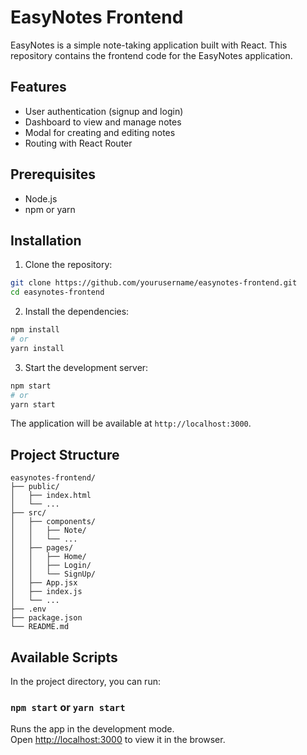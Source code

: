 # EasyNotes Frontend

EasyNotes is a simple note-taking application built with React.
This repository contains the frontend code for the EasyNotes application.

## Features

- User authentication (signup and login)
- Dashboard to view and manage notes
- Modal for creating and editing notes
- Routing with React Router

## Prerequisites

- Node.js
- npm or yarn

## Installation

1. Clone the repository:

```sh
git clone https://github.com/yourusername/easynotes-frontend.git
cd easynotes-frontend
```


2. Install the dependencies:

```sh
npm install
# or
yarn install
```

3. Start the development server:

```sh
npm start
# or
yarn start
```

The application will be available at `http://localhost:3000`.

## Project Structure

```plaintext
easynotes-frontend/
├── public/
│   ├── index.html
│   └── ...
├── src/
│   ├── components/
│   │   ├── Note/
│   │   └── ...
│   ├── pages/
│   │   ├── Home/
│   │   ├── Login/
│   │   └── SignUp/
│   ├── App.jsx
│   ├── index.js
│   └── ...
├── .env
├── package.json
└── README.md
```

## Available Scripts

In the project directory, you can run:

### `npm start` or `yarn start`

Runs the app in the development mode.\
Open [http://localhost:3000](http://localhost:3000) to view it in the browser.
